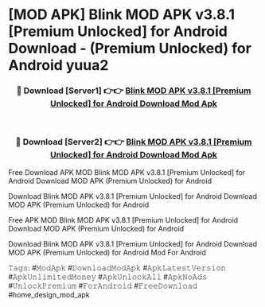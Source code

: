 # [MOD APK] Blink MOD APK v3.8.1 [Premium Unlocked] for Android Download - (Premium Unlocked) for Android yuua2



<div align="center">
<h3>🔴 Download [Server1] 👉👉 <a href="https://momento.my/?title=Blink_MOD_APK_v3.8.1_[Premium_Unlocked]_for_Android_Download">Blink MOD APK v3.8.1 [Premium Unlocked] for Android Download Mod Apk</a></h3><br>

<h3>🔴 Download [Server2] 👉👉 <a href="https://momento.my/?title=Blink_MOD_APK_v3.8.1_[Premium_Unlocked]_for_Android_Download">Blink MOD APK v3.8.1 [Premium Unlocked] for Android Download Mod Apk</a></h3>
</div>



Free Download APK MOD Blink MOD APK v3.8.1 [Premium Unlocked] for Android Download MOD APK (Premium Unlocked) for Android

Download Blink MOD APK v3.8.1 [Premium Unlocked] for Android Download MOD APK (Premium Unlocked) for Android

Free APK MOD Blink MOD APK v3.8.1 [Premium Unlocked] for Android Download MOD APK (Premium Unlocked) for Android

Download Blink MOD APK v3.8.1 [Premium Unlocked] for Android Download MOD APK (Premium Unlocked) for Android Mod For Android

𝚃𝚊𝚐𝚜: #𝙼𝚘𝚍𝙰𝚙𝚔 #𝙳𝚘𝚠𝚗𝚕𝚘𝚊𝚍𝙼𝚘𝚍𝙰𝚙𝚔 #𝙰𝚙𝚔𝙻𝚊𝚝𝚎𝚜𝚝𝚅𝚎𝚛𝚜𝚒𝚘𝚗 #𝙰𝚙𝚔𝚄𝚗𝚕𝚒𝚖𝚒𝚝𝚎𝚍𝙼𝚘𝚗𝚎𝚢 #𝙰𝚙𝚔𝚄𝚗𝚕𝚘𝚌𝚔𝙰𝚕𝚕 #𝙰𝚙𝚔𝙽𝚘𝙰𝚍𝚜 #𝚄𝚗𝚕𝚘𝚌𝚔𝙿𝚛𝚎𝚖𝚒𝚞𝚖 #𝙵𝚘𝚛𝙰𝚗𝚍𝚛𝚘𝚒𝚍 #𝙵𝚛𝚎𝚎𝙳𝚘𝚠𝚗𝚕𝚘𝚊𝚍 #home_design_mod_apk
